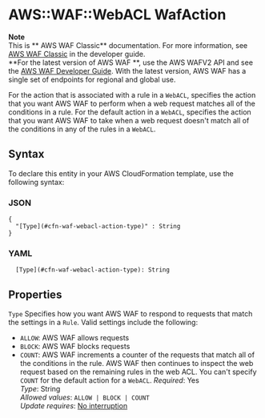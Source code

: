 # AWS::WAF::WebACL WafAction<a name="aws-properties-waf-webacl-action"></a>

**Note**  
This is ** AWS WAF Classic** documentation\. For more information, see [AWS WAF Classic](https://docs.aws.amazon.com/waf/latest/developerguide/classic-waf-chapter.html) in the developer guide\.  
 **For the latest version of AWS WAF **, use the AWS WAFV2 API and see the [AWS WAF Developer Guide](https://docs.aws.amazon.com/waf/latest/developerguide/waf-chapter.html)\. With the latest version, AWS WAF has a single set of endpoints for regional and global use\.

For the action that is associated with a rule in a `WebACL`, specifies the action that you want AWS WAF to perform when a web request matches all of the conditions in a rule\. For the default action in a `WebACL`, specifies the action that you want AWS WAF to take when a web request doesn't match all of the conditions in any of the rules in a `WebACL`\.

## Syntax<a name="aws-properties-waf-webacl-action-syntax"></a>

To declare this entity in your AWS CloudFormation template, use the following syntax:

### JSON<a name="aws-properties-waf-webacl-action-syntax.json"></a>

```
{
  "[Type](#cfn-waf-webacl-action-type)" : String
}
```

### YAML<a name="aws-properties-waf-webacl-action-syntax.yaml"></a>

```
  [Type](#cfn-waf-webacl-action-type): String
```

## Properties<a name="aws-properties-waf-webacl-action-properties"></a>

`Type` <a name="cfn-waf-webacl-action-type"></a>
Specifies how you want AWS WAF to respond to requests that match the settings in a `Rule`\. Valid settings include the following:

- `ALLOW`: AWS WAF allows requests
- `BLOCK`: AWS WAF blocks requests
- `COUNT`: AWS WAF increments a counter of the requests that match all of the conditions in the rule\. AWS WAF then continues to inspect the web request based on the remaining rules in the web ACL\. You can't specify `COUNT` for the default action for a `WebACL`\.
  _Required_: Yes  
  _Type_: String  
  _Allowed values_: `ALLOW | BLOCK | COUNT`  
  _Update requires_: [No interruption](https://docs.aws.amazon.com/AWSCloudFormation/latest/UserGuide/using-cfn-updating-stacks-update-behaviors.html#update-no-interrupt)
